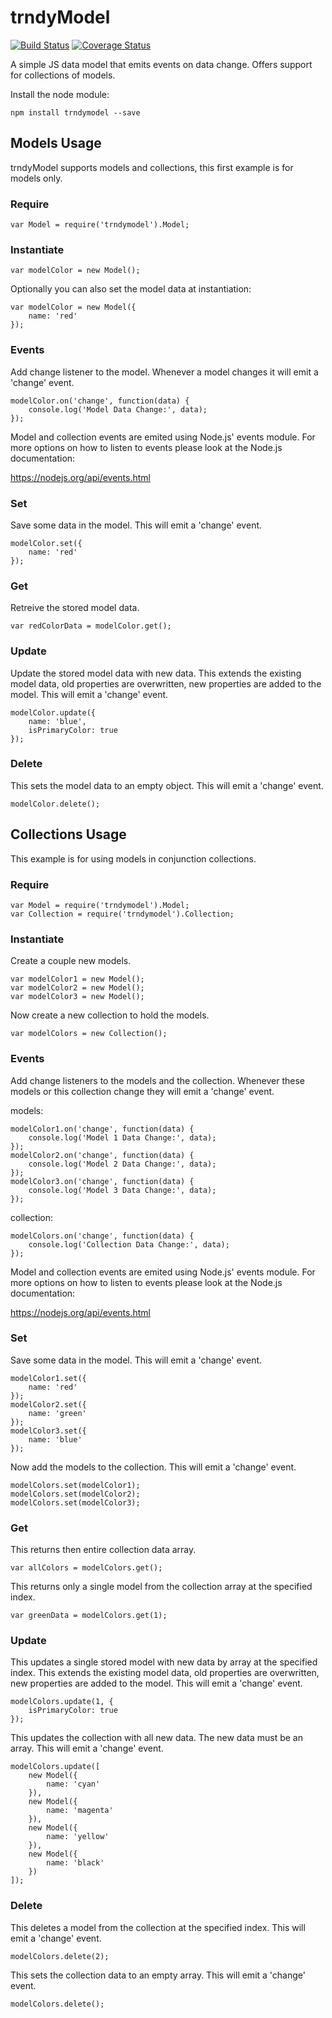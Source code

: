 # trndyModel

[![Build Status](https://travis-ci.org/bshack/trndyModel.svg?branch=master)](https://travis-ci.org/bshack/trndyModel) [![Coverage Status](https://coveralls.io/repos/github/bshack/trndyModel/badge.svg?branch=master)](https://coveralls.io/github/bshack/trndyModel?branch=master)

A simple JS data model that emits events on data change. Offers support for collections of models.

Install the node module:

```
npm install trndymodel --save
```

## Models Usage

trndyModel supports models and collections, this first example is for models only.

### Require

```
var Model = require('trndymodel').Model;
```

### Instantiate

```
var modelColor = new Model();
```

Optionally you can also set the model data at instantiation:

```
var modelColor = new Model({
    name: 'red'
});
```

### Events

Add change listener to the model. Whenever a model changes it will emit a 'change' event.

```
modelColor.on('change', function(data) {
    console.log('Model Data Change:', data);
});
```

Model and collection events are emited using Node.js' events module. For more options on how to listen to events please look at the Node.js documentation:

https://nodejs.org/api/events.html

### Set

Save some data in the model. This will emit a 'change' event.

```
modelColor.set({
    name: 'red'
});
```

### Get

Retreive the stored model data.

```
var redColorData = modelColor.get();
```

### Update

Update the stored model data with new data. This extends the existing model data, old properties are overwritten, new properties are added to the model. This will emit a 'change' event.

```
modelColor.update({
    name: 'blue',
    isPrimaryColor: true
});
```

### Delete

This sets the model data to an empty object.  This will emit a 'change' event.

```
modelColor.delete();
```

## Collections Usage

This example is for using models in conjunction collections.

### Require

```
var Model = require('trndymodel').Model;
var Collection = require('trndymodel').Collection;
```

### Instantiate

Create a couple new models.

```
var modelColor1 = new Model();
var modelColor2 = new Model();
var modelColor3 = new Model();
```

Now create a new collection to hold the models.

```
var modelColors = new Collection();
```

### Events

Add change listeners to the models and the collection. Whenever these models or this collection change they will emit a 'change' event.

models:

```
modelColor1.on('change', function(data) {
    console.log('Model 1 Data Change:', data);
});
modelColor2.on('change', function(data) {
    console.log('Model 2 Data Change:', data);
});
modelColor3.on('change', function(data) {
    console.log('Model 3 Data Change:', data);
});

```

collection:

```
modelColors.on('change', function(data) {
    console.log('Collection Data Change:', data);
});
```

Model and collection events are emited using Node.js' events module. For more options on how to listen to events please look at the Node.js documentation:

https://nodejs.org/api/events.html

### Set

Save some data in the model. This will emit a 'change' event.

```
modelColor1.set({
    name: 'red'
});
modelColor2.set({
    name: 'green'
});
modelColor3.set({
    name: 'blue'
});
```

Now add the models to the collection. This will emit a 'change' event.

```
modelColors.set(modelColor1);
modelColors.set(modelColor2);
modelColors.set(modelColor3);
```

### Get

This returns then entire collection data array.

```
var allColors = modelColors.get();
```

This returns only a single model from the collection array at the specified index.

```
var greenData = modelColors.get(1);
```

### Update

This updates a single stored model with new data by array at the specified index. This extends the existing model data, old properties are overwritten, new properties are added to the model. This will emit a 'change' event.

```
modelColors.update(1, {
    isPrimaryColor: true
});
```

This updates the collection with all new data. The new data must be an array. This will emit a 'change' event.

```
modelColors.update([
    new Model({
        name: 'cyan'
    }),
    new Model({
        name: 'magenta'
    }),
    new Model({
        name: 'yellow'
    }),
    new Model({
        name: 'black'
    })
]);
```

### Delete

This deletes a model from the collection at the specified index. This will emit a 'change' event.

```
modelColors.delete(2);
```

This sets the collection data to an empty array.  This will emit a 'change' event.

```
modelColors.delete();
```
